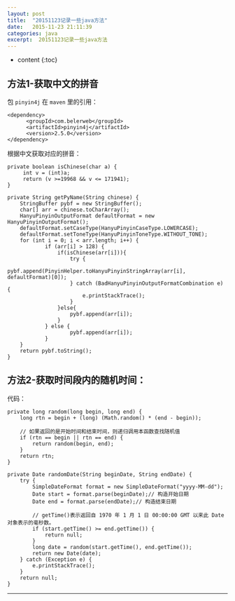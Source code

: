 ```yaml
---
layout: post
title:  "20151123记录一些java方法"
date:   2015-11-23 21:11:39
categories: java
excerpt:  20151123记录一些java方法
---
```


* content
{:toc}

## 方法1-获取中文的拼音

包 `pinyin4j` 在 `maven` 里的引用：

	<dependency>
		  <groupId>com.belerweb</groupId>
		  <artifactId>pinyin4j</artifactId>
		  <version>2.5.0</version>
	</dependency>

根据中文获取对应的拼音：

	private boolean isChinese(char a) { 
	     int v = (int)a; 
	     return (v >=19968 && v <= 171941); 
	}
	
    private String getPyName(String chinese) { 
        StringBuffer pybf = new StringBuffer(); 
        char[] arr = chinese.toCharArray(); 
        HanyuPinyinOutputFormat defaultFormat = new HanyuPinyinOutputFormat(); 
        defaultFormat.setCaseType(HanyuPinyinCaseType.LOWERCASE); 
        defaultFormat.setToneType(HanyuPinyinToneType.WITHOUT_TONE); 
        for (int i = 0; i < arr.length; i++) { 
                if (arr[i] > 128) { 
                	if(isChinese(arr[i])){
                		try { 
                            pybf.append(PinyinHelper.toHanyuPinyinStringArray(arr[i], defaultFormat)[0]); 
	                    } catch (BadHanyuPinyinOutputFormatCombination e) { 
							e.printStackTrace(); 
	                    } 
                	}else{
                		pybf.append(arr[i]); 
                	}
                } else { 
                        pybf.append(arr[i]); 
                } 
        } 
        return pybf.toString(); 
    }
	
## 方法2-获取时间段内的随机时间：

代码：

	private long random(long begin, long end) {
		long rtn = begin + (long) (Math.random() * (end - begin));
		
		// 如果返回的是开始时间和结束时间，则递归调用本函数查找随机值
		if (rtn == begin || rtn == end) {
			return random(begin, end);
		}
		return rtn;
	}

	private Date randomDate(String beginDate, String endDate) {
		try {
			SimpleDateFormat format = new SimpleDateFormat("yyyy-MM-dd");
			Date start = format.parse(beginDate);// 构造开始日期
			Date end = format.parse(endDate);// 构造结束日期

			// getTime()表示返回自 1970 年 1 月 1 日 00:00:00 GMT 以来此 Date 对象表示的毫秒数。
			if (start.getTime() >= end.getTime()) {
				return null;
			}
			long date = random(start.getTime(), end.getTime());
			return new Date(date);
		} catch (Exception e) {
			e.printStackTrace();
		}
		return null;
	}
	

---